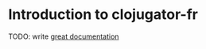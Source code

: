 # Introduction to clojugator-fr

TODO: write [great documentation](http://jacobian.org/writing/what-to-write/)

